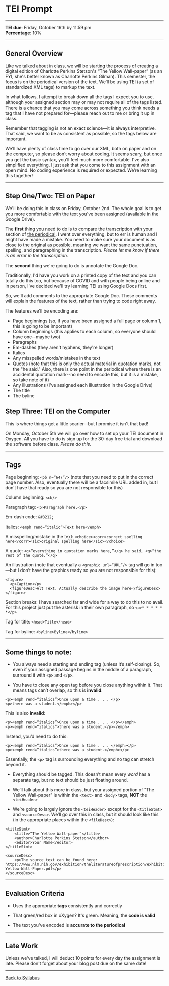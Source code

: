 # TEI Prompt

_____

**TEI due**: Friday, October 16th by 11:59 pm <br />
**Percentage**: 10%

_____

## General Overview

Like we talked about in class, we will be starting the process of creating a digital edition of Charlotte Perkins Stetson's “The Yellow Wall-paper” (as an FYI, she's better known as Charlotte Perkins Gilman). This semester, the focus is on the periodical version of the text. We’ll be using TEI (a set of standardized XML tags) to markup the text. 

In what follows, I attempt to break down all the tags I expect you to use, although your assigned section may or may not require all of the tags listed. There is a chance that you may come across something you think needs a tag that I have not prepared for—please reach out to me or bring it up in class.

Remember that tagging is not an exact science—it is always interpretive. That said, we want to be as consistent as possible, so the tags below are important. 

We’ll have plenty of class time to go over our XML, both on paper and on the computer, so please don’t worry about coding. It seems scary, but once you get the basic syntax, you’ll feel much more comfortable. I've also simplified everything. I just ask that you come to this assignment with an open mind. No coding experience is required or expected. We’re learning this together!

_____

## Step One/Two: TEI on Paper

We'll be doing this in class on Friday, October 2nd. The whole goal is to get you more comfortable with the text you've been assigned (available in the Google Drive). 

The **first** thing you need to do is to compare the transcription with your section of [the periodical](https://www.nlm.nih.gov/exhibition/theliteratureofprescription/exhibitionAssets/digitalDocs/The-Yellow-Wall-Paper.pdf). I went over everything, but to err is human and I might have made a mistake. You need to make sure your document is as close to the original as possible, meaning we want the same punctuation, spelling, and paragraphing in the transcription. *Please let me know if there is an error in the transcription.*

The **second** thing we're going to do is annotate the Google Doc.

Traditionally, I'd have you work on a printed copy of the text and you can totally do this too, but because of COVID and with people being online and in person, I've decided we'll try learning TEI using Google Docs first.

So, we'll add comments to the appropriate Google Doc. These comments will explain the features of the text, rather than trying to code right away. 

The features we'll be encoding are:

* Page beginnings (so, if you have been assigned a full page or column 1, this is going to be important)
* Column beginnings (this applies to each column, so everyone should have one--maybe two)
* Paragraphs 
* Em-dashes (they aren't hyphens, they're longer)
* Italics
* Any misspelled words/mistakes in the text
* Quotes (note that this is only the actual material in quotation marks, not the "he said." Also, there is one point in the periodical where there is an accidental quotation mark--no need to encode this, but it is a mistake, so take note of it)
* Any illustrations (I've assigned each illustration in the Google Drive)
* The title
* The byline

## Step Three: TEI on the Computer

This is where things get a little scarier--but I promise it isn't that bad! 

On Monday, October 5th we will go over how to set up your TEI document in Oxygen. All you have to do is sign up for the 30-day free trial and download the software before class. *Please do this.*

_____

## Tags

Page beginning: ```<pb n=“647”/>``` (note that you need to put in the correct page number. Also, eventually there will be a facsimile URL added in, but I don’t have that ready so you are not responsible for this)

Column beginning: ```<cb/>```

Paragraph tag: ```<p>Paragraph here.</p>```

Em-dash code: ```&#8212;```

Italics: ```<emph rend=“italic”>Text here</emph>```

A misspelling/mistake in the text: ```<choice><corr>correct spelling here</corr><sic>original spelling here</sic></choice>```

A quote: ```<q>“everything in quotation marks here,”</q> he said, <q>“the rest of the quote.”</q>```

An illustration (note that eventually a ```<graphic url=“URL”/>``` tag will go in too—but I don’t have the graphics ready so you are not responsible for this):

```
<figure>
  <p>Caption</p>
  <figureDesc>Alt Text. Actually describe the image here</figureDesc>
</figure>
```

Section breaks: I have searched far and wide for a way to do this to no avail. For this project just put the asterisk in their own paragraph, so ```<p>* * * * * *</p>```

Tag for title: ```<head>Title</head>```

Tag for byline: ```<byline>Byline</byline>```

_____

## Some things to note:

* You always need a starting and ending tag (unless it’s self-closing). So, even if your assigned passage begins in the middle of a paragraph, surround it with ```<p>``` and ```</p>```.

* You have to close any open tag before you close anything within it. That means tags can’t overlap, so this is **invalid**:

```
<p><emph rend=“italics”>Once upon a time . . . </p>
<p>there was a student.</emph></p>
```

This is also **invalid**:

```
<p><emph rend=“italics”>Once upon a time . . . </p></emph>
<p><emph rend=“italics”>there was a student.</p></emph>
```

Instead, you’d need to do this:

```
<p><emph rend=“italics”>Once upon a time . . . </emph></p>
<p><emph rend=“italics”>there was a student.</emph></p>
```

Essentially, the ```<p>``` tag is surrounding everything and no tag can stretch beyond it.

* Everything should be tagged. This doesn’t mean every *word* has a separate tag, but no text should be just floating around.

* We’ll talk about this more in class, but your assigned portion of "The Yellow Wall-paper" is within the ```<text>``` and ```<body>``` tags, **NOT** the ```<teiHeader>```

* We’re going to largely ignore the ```<teiHeader>``` except for the ```<titleStmt>``` and ```<sourceDesc>```. We’ll go over this in class, but it should look like this (in the appropriate places within the ```<fileDesc>```):

```
<titleStmt>
	<title>“The Yellow Wall-paper”</title>
	<author>Charlotte Perkins Stetson</author>
	<editor>Your Name</editor>
</titleStmt>
```
```
<sourceDesc>
	<p>The source text can be found here: https://www.nlm.nih.gov/exhibition/theliteratureofprescription/exhibitionAssets/digitalDocs/The-Yellow-Wall-Paper.pdf</p>
</sourceDesc>
```

_____

## Evaluation Criteria

* Uses the appropriate **tags** consistently and correctly

* That green/red box in oXygen? It's green. Meaning, the **code is valid**

* The text you've encoded is **accurate to the periodical**

_____

## Late Work

Unless we've talked, I will deduct 10 points for every day the assignment is late. Please don't forget about your blog post due on the same date!

_____

[Back to Syllabus](https://deanna-stover.github.io/coursesCNU/2020/engl350fall2020)




